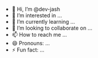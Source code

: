 - 👋 Hi, I’m @dev-jash
- 👀 I’m interested in ...
- 🌱 I’m currently learning ...
- 💞️ I’m looking to collaborate on ...
- 📫 How to reach me ...
- 😄 Pronouns: ...
- ⚡ Fun fact: ...

<!---
dev-jash/dev-jash is a ✨ special ✨ repository because its `README.md` (this file) appears on your GitHub profile.
You can click the Preview link to take a look at your changes.
--->
